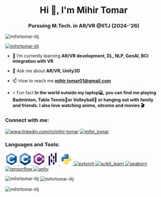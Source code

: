 <h1 align="center">Hi 👋, I'm Mihir Tomar</h1>
<h3 align="center">Pursuing M.Tech. in AR/VR @IITJ (2024-'26)</h3>

<p align="left"> <img src="https://komarev.com/ghpvc/?username=mihirtomar-iitj&label=Profile%20views&color=0e75b6&style=flat" alt="mihirtomar-iitj" /> </p>

<p align="left"> <a href="https://github.com/ryo-ma/github-profile-trophy"><img src="https://github-profile-trophy.vercel.app/?username=mihirtomar-iitj" alt="mihirtomar-iitj" /></a> </p>

- 🌱 I’m currently learning **AR/VR development, DL, NLP, GenAI, BCI integration with VR**

- 💬 Ask me about **AR/VR, Unity3D**

- 📫 How to reach me **mihir.tomar01@gmail.com**

- ⚡ Fun fact **In the world outside my laptop💻, you can find me playing Badminton, Table Tennis🏓or Volleyball🏐 or hanging out with family and friends. I also love watching anime, sitcoms and movies 🎬**

<h3 align="left">Connect with me:</h3>
<p align="left">
<a href="https://linkedin.com/in/www.linkedin.com/in/mihir-tomar" target="blank"><img align="center" src="https://raw.githubusercontent.com/rahuldkjain/github-profile-readme-generator/master/src/images/icons/Social/linked-in-alt.svg" alt="www.linkedin.com/in/mihir-tomar" height="30" width="40" /></a>
<a href="https://instagram.com/mihir_tomar" target="blank"><img align="center" src="https://raw.githubusercontent.com/rahuldkjain/github-profile-readme-generator/master/src/images/icons/Social/instagram.svg" alt="mihir_tomar" height="30" width="40" /></a>
</p>

<h3 align="left">Languages and Tools:</h3>
<p align="left"> <a href="https://www.cprogramming.com/" target="_blank" rel="noreferrer"> <img src="https://raw.githubusercontent.com/devicons/devicon/master/icons/c/c-original.svg" alt="c" width="40" height="40"/> </a> <a href="https://www.w3schools.com/cpp/" target="_blank" rel="noreferrer"> <img src="https://raw.githubusercontent.com/devicons/devicon/master/icons/cplusplus/cplusplus-original.svg" alt="cplusplus" width="40" height="40"/> </a> <a href="https://www.w3schools.com/cs/" target="_blank" rel="noreferrer"> <img src="https://raw.githubusercontent.com/devicons/devicon/master/icons/csharp/csharp-original.svg" alt="csharp" width="40" height="40"/> </a> <a href="https://pandas.pydata.org/" target="_blank" rel="noreferrer"> <img src="https://raw.githubusercontent.com/devicons/devicon/2ae2a900d2f041da66e950e4d48052658d850630/icons/pandas/pandas-original.svg" alt="pandas" width="40" height="40"/> </a> <a href="https://www.python.org" target="_blank" rel="noreferrer"> <img src="https://raw.githubusercontent.com/devicons/devicon/master/icons/python/python-original.svg" alt="python" width="40" height="40"/> </a> <a href="https://pytorch.org/" target="_blank" rel="noreferrer"> <img src="https://www.vectorlogo.zone/logos/pytorch/pytorch-icon.svg" alt="pytorch" width="40" height="40"/> </a> <a href="https://scikit-learn.org/" target="_blank" rel="noreferrer"> <img src="https://upload.wikimedia.org/wikipedia/commons/0/05/Scikit_learn_logo_small.svg" alt="scikit_learn" width="40" height="40"/> </a> <a href="https://seaborn.pydata.org/" target="_blank" rel="noreferrer"> <img src="https://seaborn.pydata.org/_images/logo-mark-lightbg.svg" alt="seaborn" width="40" height="40"/> </a> <a href="https://www.tensorflow.org" target="_blank" rel="noreferrer"> <img src="https://www.vectorlogo.zone/logos/tensorflow/tensorflow-icon.svg" alt="tensorflow" width="40" height="40"/> </a> <a href="https://unity.com/" target="_blank" rel="noreferrer"> <img src="https://www.vectorlogo.zone/logos/unity3d/unity3d-icon.svg" alt="unity" width="40" height="40"/> </a> </p>

<p><img align="left" src="https://github-readme-stats.vercel.app/api/top-langs?username=mihirtomar-iitj&show_icons=true&locale=en&layout=compact" alt="mihirtomar-iitj" /></p>

<p>&nbsp;<img align="center" src="https://github-readme-stats.vercel.app/api?username=mihirtomar-iitj&show_icons=true&locale=en" alt="mihirtomar-iitj" /></p>

<p><img align="center" src="https://github-readme-streak-stats.herokuapp.com/?user=mihirtomar-iitj&" alt="mihirtomar-iitj" /></p>
